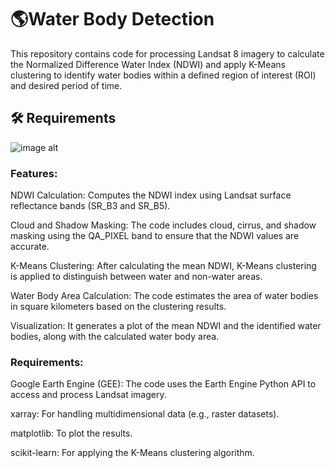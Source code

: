 # 🌎Water Body Detection

This repository contains code for processing Landsat 8 imagery to calculate the Normalized Difference Water Index (NDWI) and apply K-Means clustering to identify water bodies within a defined region of interest (ROI) and desired period of time.



## 🛠️ Requirements




![image alt](https://github.com/SaeidDaliriSusefi/Water-Body/blob/483c6aaef4a41999612a054585491e7348f92ffc/Images/Examples.jpg)



### Features:
NDWI Calculation: Computes the NDWI index using Landsat surface reflectance bands (SR_B3 and SR_B5).

Cloud and Shadow Masking: The code includes cloud, cirrus, and shadow masking using the QA_PIXEL band to ensure that the NDWI values are accurate.

K-Means Clustering: After calculating the mean NDWI, K-Means clustering is applied to distinguish between water and non-water areas.

Water Body Area Calculation: The code estimates the area of water bodies in square kilometers based on the clustering results.

Visualization: It generates a plot of the mean NDWI and the identified water bodies, along with the calculated water body area.



### Requirements:
Google Earth Engine (GEE): The code uses the Earth Engine Python API to access and process Landsat imagery.

xarray: For handling multidimensional data (e.g., raster datasets).

matplotlib: To plot the results.

scikit-learn: For applying the K-Means clustering algorithm.
